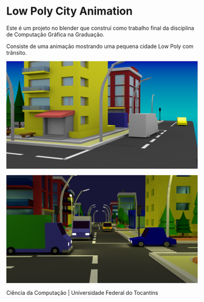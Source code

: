 # Low Poly City Animation

Este é um projeto no blender que construí como trabalho final da disciplina de Computação Gráfica na Graduação. 

Consiste de uma animação mostrando uma pequena cidade Low Poly com trânsito.

![Cenário](cenarioFoto.png)

![Cenário](cenarioFoto3.png)

Ciência da Computação | Universidade Federal do Tocantins